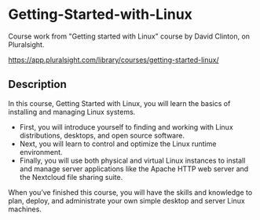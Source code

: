 # Getting-Started-with-Linux
Course work from "Getting started with Linux" course by David Clinton, on Pluralsight.

https://app.pluralsight.com/library/courses/getting-started-linux/

## Description 
In this course, Getting Started with Linux, you will learn the basics of installing and managing Linux systems. 
* First, you will introduce yourself to finding and working with Linux distributions, desktops, and open source software.
* Next, you will learn to control and optimize the Linux runtime environment.
* Finally, you will use both physical and virtual Linux instances to install and manage server applications like the Apache HTTP web server and the Nextcloud file sharing suite.

When you’ve finished this course, you will have the skills and knowledge to plan, deploy, and administrate your own simple desktop and server Linux machines.
